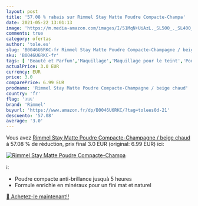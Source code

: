 ```yaml
---
layout: post
title: '57.08 % rabais sur Rimmel Stay Matte Poudre Compacte-Champa'
date: 2021-05-22 13:01:13
image: 'https://m.media-amazon.com/images/I/51MqN+UiAzL._SL500_._SL400_.jpg'
comments: true
category: ofertas
author: 'tole.es'
slug: 'B0046U6RKC-fr Rimmel Stay Matte Poudre Compacte-Champagne / beige chaud'
sku: 'B0046U6RKC-fr'
tags: [ 'Beauté et Parfum','Maquillage','Maquillage pour le teint','Poudres','rimmel', ]
actualPrice: 3.0 EUR
currency: EUR
price: 3.0
comparePrice: 6.99 EUR
prodname: 'Rimmel Stay Matte Poudre Compacte-Champagne / beige chaud'
country: 'fr'
flag: '🇫🇷'
brand: 'Rimmel'
buyurl: 'https://www.amazon.fr/dp/B0046U6RKC/?tag=tolees0d-21'
descuento: '57.08'
average: '3.0'
---
```


Vous avez [Rimmel Stay Matte Poudre Compacte-Champagne / beige chaud](https://www.amazon.fr/dp/B0046U6RKC/?tag=tolees0d-21)  à  57.08 % de réduction, prix final  3.0 EUR (original: 6.99 EUR) ici:

[![Rimmel Stay Matte Poudre Compacte-Champa](https://m.media-amazon.com/images/I/51MqN+UiAzL._SL500_._SL400_.jpg)](https://www.amazon.fr/dp/B0046U6RKC/?tag=tolees0d-21)

ℹ️:

- Poudre compacte anti-brillance jusquà 5 heures
- Formule enrichie en minéraux pour un fini mat et naturel

[🛒 Achetez-le maintenant!!](https://www.amazon.fr/dp/B0046U6RKC/?tag=tolees0d-21)
